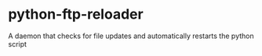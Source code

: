# python-ftp-reloader

A daemon that checks for file updates and automatically restarts the python script
